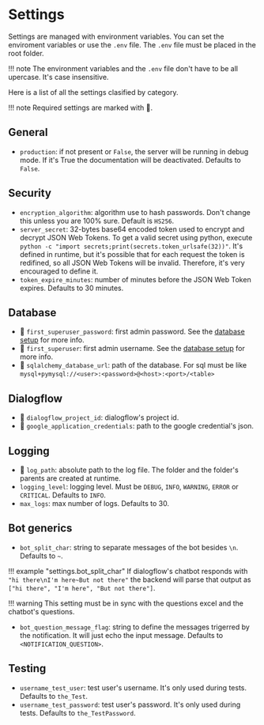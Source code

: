 # Settings

Settings are managed with environment variables. You can set the enviroment variables or use the `.env` file. The `.env` file must be placed in the root folder.

!!! note
    The environment variables and the `.env` file don't have to be all upercase. It's case insensitive.

Here is a list of all the settings clasified by category.

!!! note
    Required settings are marked with 🚩.

## General

- `production`: if not present or `False`, the server will be running in debug mode. If it's True the documentation will be deactivated. Defaults to `False`.

## Security

- `encryption_algorithm`: algorithm use to hash passwords. Don't change this unless you are 100% sure. Default is `HS256`.
- `server_secret`: 32-bytes base64 encoded token used to encrypt and decrypt JSON Web Tokens. To get a valid secret using python, execute `python -c "import secrets;print(secrets.token_urlsafe(32))"`. It's defined in runtime, but it's possible that for each request the token is redifined, so all JSON Web Tokens will be invalid. Therefore, it's very encouraged to define it.
- `token_expire_minutes`: number of minutes before the JSON Web Token expires. Defaults to 30 minutes.

## Database

- 🚩 `first_superuser_password`: first admin password. See the [database setup](database.md#first-admin-settings) for more info.
- 🚩 `first_superuser`: first admin username. See the [database setup](database.md#first-admin-settings) for more info.
- 🚩 `sqlalchemy_database_url`: path of the database. For sql must be like `mysql+pymysql://<user>:<password>@<host>:<port>/<table>`

## Dialogflow

- 🚩 `dialogflow_project_id`: dialogflow's project id.
- 🚩 `google_application_credentials`: path to the google credential's json.

## Logging

- 🚩 `log_path`: absolute path to the log file. The folder and the folder's parents are created at runtime.
- `logging_level`: logging level. Must be `DEBUG`, `INFO`, `WARNING`, `ERROR` or `CRITICAL`. Defaults to `INFO`.
- `max_logs`: max number of logs. Defaults to 30.

## Bot generics

- `bot_split_char`: string to separate messages of the bot besides `\n`. Defaults to `~`.

!!! example "settings.bot_split_char"
    If dialogflow's chatbot responds with `"hi there\nI'm here~But not there"` the backend will parse that output as `["hi there", "I'm here", "But not there"]`.

!!! warning
    This setting must be in sync with the questions excel and the chatbot's questions.

- `bot_question_message_flag`: string to define the messages trigerred by the notification. It will just echo the input message. Defaults to `<NOTIFICATION_QUESTION>`.

## Testing

- `username_test_user`: test user's username. It's only used during tests. Defaults to `the_Test`.
- `username_test_password`: test user's password. It's only used during tests. Defaults to `the_TestPassword`.
